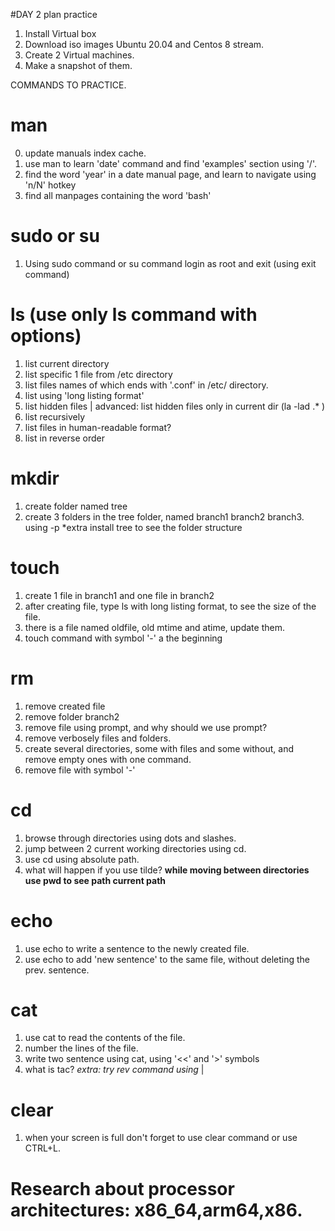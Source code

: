 #DAY 2 plan practice
1. Install Virtual box
2. Download iso images Ubuntu 20.04 and Centos 8 stream.
3. Create 2 Virtual machines.
4. Make a snapshot of them.


COMMANDS TO PRACTICE.

# man 
0. update manuals index cache.
1. use man to learn 'date' command and find 'examples' section using '/'.
2. find the word 'year' in a date manual page, and learn to navigate using 'n/N' hotkey
3. find all manpages containing the word 'bash'

# sudo or su
1. Using sudo command or su command login as root and exit (using exit command)

# ls (use only ls command with options)
1. list current directory
2. list specific 1 file from /etc directory
3. list files names of which ends with  '.conf' in /etc/ directory.
4. list using 'long listing format'
5. list hidden files   |   advanced:  list hidden files only in current dir (la -lad .* )
6. list recursively  
7. list files in human-readable format?
8. list in reverse order

# mkdir 
1. create folder named tree
2. create 3 folders in the tree folder, named branch1 branch2 branch3. using -p 
*extra install tree to see the folder structure

# touch 
1. create 1 file in branch1 and one file in branch2
2. after creating file, type ls with long listing format, to see the size of the file.
3. there is a file named oldfile, old mtime and atime, update them.
4. touch command with symbol '-' a the beginning

# rm
1. remove created file
2. remove folder branch2
3. remove file using prompt, and why should we use prompt?
4. remove verbosely files and folders.
5. create several directories, some with files and some without, and remove empty ones with one command.
6. remove file with symbol '-'

# cd
1. browse through directories using dots and slashes.
2. jump between 2 current working directories using cd.
3. use cd using absolute path.
4. what will happen if you use tilde?
**while moving between directories use pwd to see path current path**

# echo 
1. use echo to write a sentence to the newly created file.
2. use echo to add 'new sentence' to the same file, without deleting the prev. sentence.

# cat
1. use cat to read the contents of the file.
2. number the lines of the file.
3. write two sentence using cat, using '<<' and '>' symbols
4. what is tac?
*extra: try rev command using* | 

# clear
1. when your screen is full don't forget to use clear command or use CTRL+L.

# Research about processor architectures: **x86_64**,**arm64**,**x86**.  

